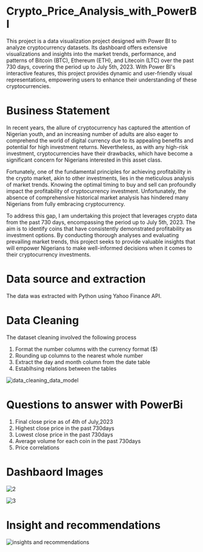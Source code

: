 # Crypto_Price_Analysis_with_PowerBI

This project is a data visualization project designed with Power BI to analyze cryptocurrency datasets. Its dashboard offers extensive visualizations and insights into the market trends, performance, and patterns of Bitcoin (BTC), Ethereum (ETH), and Litecoin (LTC) over the past 730 days, covering the period up to July 5th, 2023. With Power BI's interactive features, this project provides dynamic and user-friendly visual representations, empowering users to enhance their understanding of these cryptocurrencies.

# Business Statement

In recent years, the allure of cryptocurrency has captured the attention of Nigerian youth, and an increasing number of adults are also eager to comprehend the world of digital currency due to its appealing benefits and potential for high investment returns. Nevertheless, as with any high-risk investment, cryptocurrencies have their drawbacks, which have become a significant concern for Nigerians interested in this asset class.

Fortunately, one of the fundamental principles for achieving profitability in the crypto market, akin to other investments, lies in the meticulous analysis of market trends. Knowing the optimal timing to buy and sell can profoundly impact the profitability of cryptocurrency investment. Unfortunately, the absence of comprehensive historical market analysis has hindered many Nigerians from fully embracing cryptocurrency.

To address this gap, I am undertaking this project that leverages crypto data from the past 730 days, encompassing the period up to July 5th, 2023. The aim is to identify coins that have consistently demonstrated profitability as investment options. By conducting thorough analyses and evaluating prevailing market trends, this project seeks to provide valuable insights that will empower Nigerians to make well-informed decisions when it comes to their cryptocurrency investments.

# Data source and extraction

The data was extracted with Python using Yahoo Finance API.

# Data Cleaning
The dataset cleaning involved the following process

1. Format the number columns with the currency format ($)
2. Rounding up columns to the nearest whole number
3. Extract the day and month column from the date table
4. Establhsing relations between the tables

![data_cleaning_data_model](https://github.com/MisterAare/Crypto_Price_Analysis_with_PowerBI/assets/109184556/bceebc6d-05bd-4220-8312-027b03498952)




# Questions to answer with PowerBi

1. Final close price as of 4th of July,2023
2. Highest close price in the past 730days
3. Lowest close price in the past 730days
4. Average volume for each coin in the past 730days
5. Price correlations 

# Dashbaord Images

![2](https://github.com/MisterAare/Crypto_Price_Analysis_with_PowerBI/assets/109184556/7658667f-2371-40d6-b810-a9a7731c9557)

![3](https://github.com/MisterAare/Crypto_Price_Analysis_with_PowerBI/assets/109184556/0e774b94-4981-4a40-9f98-961b23de53e3)


# Insight and recommendations

![insights and recommendations](https://github.com/MisterAare/Crypto_Price_Analysis_with_PowerBI/assets/109184556/e92c4e60-8ec0-49cd-9c36-89a10e0b6c3a)




